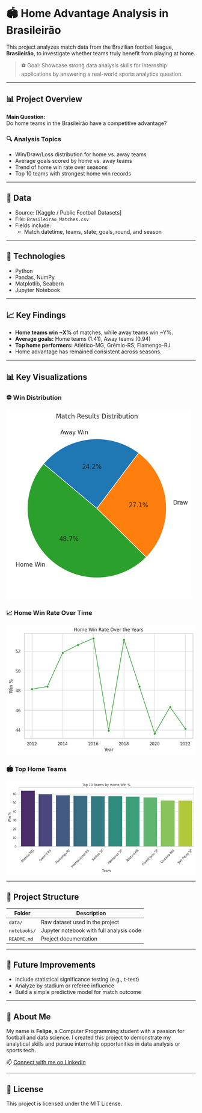 # 🏟️ Home Advantage Analysis in Brasileirão

This project analyzes match data from the Brazilian football league, **Brasileirão**, to investigate whether teams truly benefit from playing at home.

> ⚽️ Goal: Showcase strong data analysis skills for internship applications by answering a real-world sports analytics question.

---

## 📊 Project Overview

**Main Question:**  
Do home teams in the Brasileirão have a competitive advantage?

### 🔍 Analysis Topics

- Win/Draw/Loss distribution for home vs. away teams
- Average goals scored by home vs. away teams
- Trend of home win rate over seasons
- Top 10 teams with strongest home win records

---

## 📁 Data

- Source: [Kaggle / Public Football Datasets]
- File: `Brasileirao_Matches.csv`
- Fields include:
  - Match datetime, teams, state, goals, round, and season

---

## 🔧 Technologies

- Python
- Pandas, NumPy
- Matplotlib, Seaborn
- Jupyter Notebook

---

## 📈 Key Findings

- **Home teams win ~X%** of matches, while away teams win ~Y%.
- **Average goals:** Home teams (1.41), Away teams (0.94)
- **Top home performers:** Atlético-MG, Grêmio-RS, Flamengo-RJ
- Home advantage has remained consistent across seasons.

---

## 📊 Key Visualizations

### ⚽ Win Distribution

![Home vs Away Win Distribution](images\home_win_distribution.png)

### 📈 Home Win Rate Over Time

![Home Win Rate Trend](images\Home_win_trend.png)

### 🏟️ Top Home Teams

![Top Home Teams](images\top_home_teams.png)

---

## 📂 Project Structure

| Folder        | Description                              |
|---------------|------------------------------------------|
| `data/`       | Raw dataset used in the project          |
| `notebooks/`  | Jupyter notebook with full analysis code |
| `README.md`   | Project documentation                    |

---

## 🚀 Future Improvements

- Include statistical significance testing (e.g., t-test)
- Analyze by stadium or referee influence
- Build a simple predictive model for match outcome

---

## 🙋 About Me

My name is **Felipe**, a Computer Programming student with a passion for football and data science. I created this project to demonstrate my analytical skills and pursue internship opportunities in data analysis or sports tech.

📫 [Connect with me on LinkedIn](https://www.linkedin.com/in/felipe-mattos-630557274)

---

## 📎 License

This project is licensed under the MIT License.
